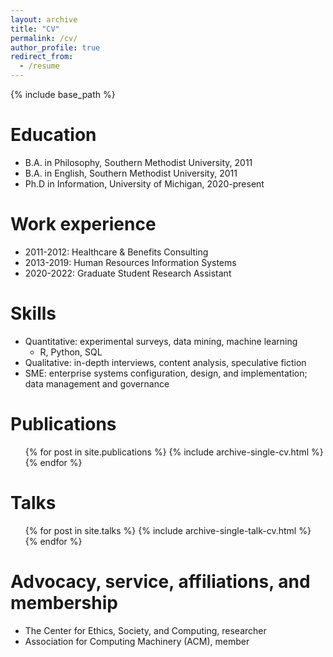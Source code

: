 ```yaml
---
layout: archive
title: "CV"
permalink: /cv/
author_profile: true
redirect_from:
  - /resume
---
```


{% include base_path %}

Education
======
* B.A. in Philosophy, Southern Methodist University, 2011
* B.A. in English, Southern Methodist University, 2011
* Ph.D in Information, University of Michigan, 2020-present

Work experience
======
* 2011-2012: Healthcare & Benefits Consulting
* 2013-2019: Human Resources Information Systems
* 2020-2022: Graduate Student Research Assistant

Skills
======
* Quantitative: experimental surveys, data mining, machine learning
  * R, Python, SQL    
* Qualitative: in-depth interviews, content analysis, speculative fiction
* SME: enterprise systems configuration, design, and implementation; data management and governance

Publications
======
  <ul>{% for post in site.publications %}
    {% include archive-single-cv.html %}
  {% endfor %}</ul>
  
Talks
======
  <ul>{% for post in site.talks %}
    {% include archive-single-talk-cv.html %}
  {% endfor %}</ul>
  
Advocacy, service, affiliations, and membership
======
* The Center for Ethics, Society, and Computing, researcher
* Association for Computing Machinery (ACM), member

